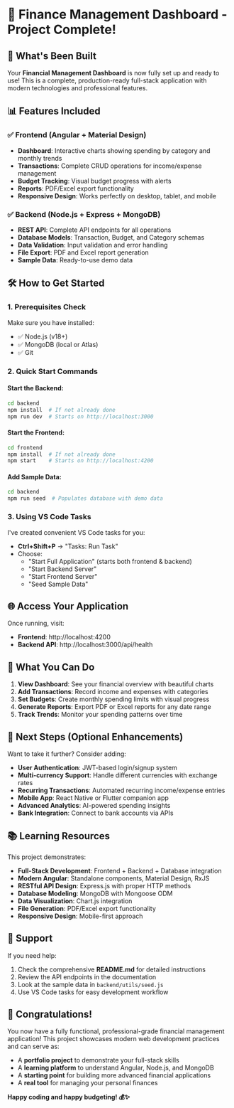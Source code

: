 # 🎉 Finance Management Dashboard - Project Complete! 

## 🚀 What's Been Built

Your **Financial Management Dashboard** is now fully set up and ready to use! This is a complete, production-ready full-stack application with modern technologies and professional features.

## 📊 Features Included

### ✅ **Frontend (Angular + Material Design)**
- **Dashboard**: Interactive charts showing spending by category and monthly trends
- **Transactions**: Complete CRUD operations for income/expense management
- **Budget Tracking**: Visual budget progress with alerts
- **Reports**: PDF/Excel export functionality
- **Responsive Design**: Works perfectly on desktop, tablet, and mobile

### ✅ **Backend (Node.js + Express + MongoDB)**
- **REST API**: Complete API endpoints for all operations
- **Database Models**: Transaction, Budget, and Category schemas
- **Data Validation**: Input validation and error handling
- **File Export**: PDF and Excel report generation
- **Sample Data**: Ready-to-use demo data

## 🛠 How to Get Started

### **1. Prerequisites Check**
Make sure you have installed:
- ✅ Node.js (v18+)
- ✅ MongoDB (local or Atlas)
- ✅ Git

### **2. Quick Start Commands**

#### **Start the Backend:**
```bash
cd backend
npm install  # If not already done
npm run dev  # Starts on http://localhost:3000
```

#### **Start the Frontend:**
```bash
cd frontend 
npm install  # If not already done
npm start    # Starts on http://localhost:4200
```

#### **Add Sample Data:**
```bash
cd backend
npm run seed  # Populates database with demo data
```

### **3. Using VS Code Tasks**
I've created convenient VS Code tasks for you:
- **Ctrl+Shift+P** → "Tasks: Run Task"
- Choose:
  - "Start Full Application" (starts both frontend & backend)
  - "Start Backend Server" 
  - "Start Frontend Server"
  - "Seed Sample Data"

## 🌐 Access Your Application

Once running, visit:
- **Frontend**: http://localhost:4200
- **Backend API**: http://localhost:3000/api/health

## 📱 What You Can Do

1. **View Dashboard**: See your financial overview with beautiful charts
2. **Add Transactions**: Record income and expenses with categories
3. **Set Budgets**: Create monthly spending limits with visual progress
4. **Generate Reports**: Export PDF or Excel reports for any date range
5. **Track Trends**: Monitor your spending patterns over time

## 🎯 Next Steps (Optional Enhancements)

Want to take it further? Consider adding:
- **User Authentication**: JWT-based login/signup system
- **Multi-currency Support**: Handle different currencies with exchange rates
- **Recurring Transactions**: Automated recurring income/expense entries
- **Mobile App**: React Native or Flutter companion app
- **Advanced Analytics**: AI-powered spending insights
- **Bank Integration**: Connect to bank accounts via APIs

## 📚 Learning Resources

This project demonstrates:
- **Full-Stack Development**: Frontend + Backend + Database integration
- **Modern Angular**: Standalone components, Material Design, RxJS
- **RESTful API Design**: Express.js with proper HTTP methods
- **Database Modeling**: MongoDB with Mongoose ODM
- **Data Visualization**: Chart.js integration
- **File Generation**: PDF/Excel export functionality
- **Responsive Design**: Mobile-first approach

## 🤝 Support

If you need help:
1. Check the comprehensive **README.md** for detailed instructions
2. Review the API endpoints in the documentation
3. Look at the sample data in `backend/utils/seed.js`
4. Use VS Code tasks for easy development workflow

## 🎊 Congratulations!

You now have a fully functional, professional-grade financial management application! This project showcases modern web development practices and can serve as:
- A **portfolio project** to demonstrate your full-stack skills
- A **learning platform** to understand Angular, Node.js, and MongoDB
- A **starting point** for building more advanced financial applications
- A **real tool** for managing your personal finances

**Happy coding and happy budgeting! 💰✨**